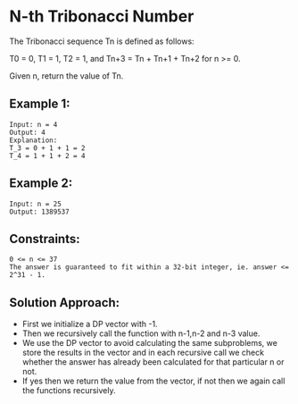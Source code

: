# N-th Tribonacci Number

The Tribonacci sequence Tn is defined as follows:

T0 = 0, T1 = 1, T2 = 1, and Tn+3 = Tn + Tn+1 + Tn+2 for n >= 0.

Given n, return the value of Tn.

## Example 1:

    Input: n = 4
    Output: 4
    Explanation:
    T_3 = 0 + 1 + 1 = 2
    T_4 = 1 + 1 + 2 = 4

## Example 2:

    Input: n = 25
    Output: 1389537

## Constraints:

    0 <= n <= 37
    The answer is guaranteed to fit within a 32-bit integer, ie. answer <= 2^31 - 1.

## Solution Approach:

- First we initialize a DP vector with -1.
- Then we recursively call the function with n-1,n-2 and n-3 value.
- We use the DP vector to avoid calculating the same subproblems, we store the results in the vector and in each recursive call we check whether the answer has already been calculated for that particular n or not.
- If yes then we return the value from the vector, if not then we again call the functions recursively.
